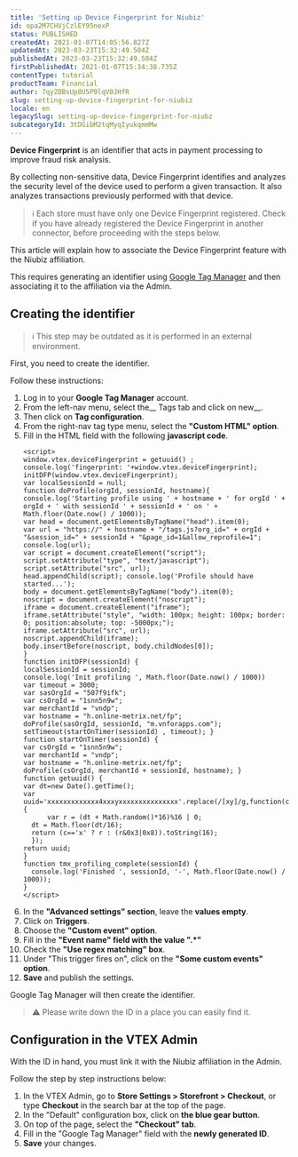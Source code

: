 ```yaml
---
title: 'Setting up Device Fingerprint for Niubiz'
id: opa2M7CHVjCzlEY95nexP
status: PUBLISHED
createdAt: 2021-01-07T14:05:56.827Z
updatedAt: 2023-03-23T15:32:49.504Z
publishedAt: 2023-03-23T15:32:49.504Z
firstPublishedAt: 2021-01-07T15:34:38.735Z
contentType: tutorial
productTeam: Financial
author: 7qy2DBsUp8U5P9lqV0JHfR
slug: setting-up-device-fingerprint-for-niubiz
locale: en
legacySlug: setting-up-device-fingerprint-for-niubz
subcategoryId: 3tDGibM2tqMyqIyukqmmMw
---
```


__Device Fingerprint__ is an identifier that acts in payment processing to improve fraud risk analysis. 

By collecting non-sensitive data, Device Fingerprint identifies and analyzes the security level of the device used to perform a given transaction. It also analyzes transactions previously performed with that device.

>ℹ️ Each store must have only one Device Fingerprint registered. Check if you have already registered the Device Fingerprint in another connector, before proceeding with the steps below.

This article will explain how to associate the Device Fingerprint feature with the Niubiz affiliation.  

This requires generating an identifier using [Google Tag Manager](https://marketingplatform.google.com/about/tag-manager/ "Google Tag Manager") and then associating it to the affiliation via the Admin.   

## Creating the identifier

>ℹ️ This step may be outdated as it is performed in an external environment.          

First, you need to create the identifier.

Follow these instructions:

1. Log in to your __Google Tag Manager__ account.
2. From the left-nav menu, select the__ Tags tab and click on new__. 
3. Then click on __Tag configuration__. 
4. From the right-nav tag type menu, select the __"Custom HTML" option__. 
5. Fill in the HTML field with the following __javascript code__.
    ```    
    <script>
    window.vtex.deviceFingerprint = getuuid() ;
    console.log('fingerprint: '+window.vtex.deviceFingerprint);
    initDFP(window.vtex.deviceFingerprint);
    var localSessionId = null;
    function doProfile(orgId, sessionId, hostname){
    console.log('Starting profile using ' + hostname + ' for orgId ' + orgId + ' with sessionId ' + sessionId + ' on ' + Math.floor(Date.now() / 1000));
    var head = document.getElementsByTagName("head").item(0);
    var url = "https://" + hostname + "/tags.js?org_id=" + orgId + "&session_id=" + sessionId + "&page_id=1&allow_reprofile=1";
    console.log(url);
    var script = document.createElement("script");
    script.setAttribute("type", "text/javascript");
    script.setAttribute("src", url);
    head.appendChild(script); console.log('Profile should have started...');
    body = document.getElementsByTagName("body").item(0);
    noscript = document.createElement("noscript");
    iframe = document.createElement("iframe");
    iframe.setAttribute("style", "width: 100px; height: 100px; border: 0; position:absolute; top: -5000px;");
    iframe.setAttribute("src", url);
    noscript.appendChild(iframe);
    body.insertBefore(noscript, body.childNodes[0]);
    }
    function initDFP(sessionId) {
    localSessionId = sessionId;
    console.log('Init profiling ', Math.floor(Date.now() / 1000))
    var timeout = 3000;
    var sasOrgId = "507f9ifk";
    var csOrgId = "1snn5n9w";
    var merchantId = "vndp";
    var hostname = "h.online-metrix.net/fp"; 
    doProfile(sasOrgId, sessionId, "m.vnforapps.com");
    setTimeout(startOnTimer(sessionId) , timeout); }
    function startOnTimer(sessionId) {
    var csOrgId = "1snn5n9w";
    var merchantId = "vndp";
    var hostname = "h.online-metrix.net/fp";
    doProfile(csOrgId, merchantId + sessionId, hostname); }
    function getuuid() {
    var dt=new Date().getTime();
    var uuid='xxxxxxxxxxxxx4xxxyxxxxxxxxxxxxxxx'.replace(/[xy]/g,function(c){
          var r = (dt + Math.random()*16)%16 | 0;
      dt = Math.floor(dt/16);
      return (c=='x' ? r : (r&0x3|0x8)).toString(16);
      });
    return uuid;
    }
    function tmx_profiling_complete(sessionId) {
      console.log('Finished ', sessionId, '-', Math.floor(Date.now() / 1000));
    }
    </script>
    ```
6. In the __"Advanced settings" section__, leave the __values empty__. 
7. Click on __Triggers__.
8. Choose the __"Custom event" option__.
9. Fill in the __"Event name" field with the value ".*"__
10. Check the __"Use regex matching" box__.
11. Under "This trigger fires on", click on the __"Some custom events" option__.
12. __Save__ and publish the settings.

Google Tag Manager will then create the identifier. 

>⚠️ Please write down the ID in a place you can easily find it.

##  Configuration in the VTEX Admin

With the ID in hand, you must link it with the Niubiz affiliation in the Admin.

Follow the step by step instructions below:

1. In the VTEX Admin, go to **Store Settings > Storefront > Checkout**, or type **Checkout** in the search bar at the top of the page.
3. In the "Default" configuration box, click on __the blue gear button__.
4. On top of the page, select the __"Checkout" tab__.
5. Fill in the "Google Tag Manager" field with the __newly generated ID__.
6. __Save__ your changes. 
